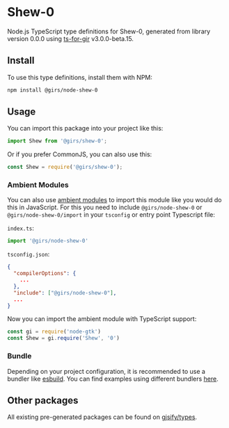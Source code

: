 
# Shew-0

Node.js TypeScript type definitions for Shew-0, generated from library version 0.0.0 using [ts-for-gir](https://github.com/gjsify/ts-for-gir) v3.0.0-beta.15.

## Install

To use this type definitions, install them with NPM:
```bash
npm install @girs/node-shew-0
```

## Usage

You can import this package into your project like this:
```ts
import Shew from '@girs/shew-0';
```

Or if you prefer CommonJS, you can also use this:
```ts
const Shew = require('@girs/shew-0');
```

### Ambient Modules

You can also use [ambient modules](https://github.com/gjsify/ts-for-gir/tree/main/packages/cli#ambient-modules) to import this module like you would do this in JavaScript.
For this you need to include `@girs/node-shew-0` or `@girs/node-shew-0/import` in your `tsconfig` or entry point Typescript file:

`index.ts`:
```ts
import '@girs/node-shew-0'
```

`tsconfig.json`:
```json
{
  "compilerOptions": {
    ...
  },
  "include": ["@girs/node-shew-0"],
  ...
}
```

Now you can import the ambient module with TypeScript support: 

```ts
const gi = require('node-gtk')
const Shew = gi.require('Shew', '0')
```



### Bundle

Depending on your project configuration, it is recommended to use a bundler like [esbuild](https://esbuild.github.io/). You can find examples using different bundlers [here](https://github.com/gjsify/ts-for-gir/tree/main/examples).

## Other packages

All existing pre-generated packages can be found on [gjsify/types](https://github.com/gjsify/types).


